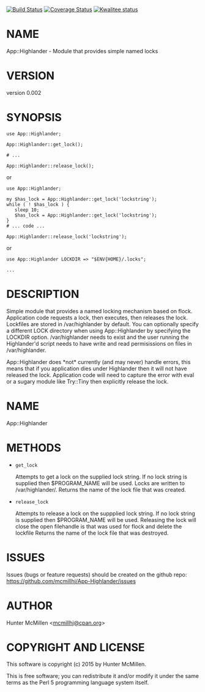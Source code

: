 [![Build Status](https://travis-ci.org/mcmillhj/App-Highlander.svg?branch=master)](https://travis-ci.org/mcmillhj/App-Highlander)
[![Coverage Status](https://coveralls.io/repos/mcmillhj/App-Highlander/badge.svg?branch=master)](https://coveralls.io/r/mcmillhj/App-Highlander?branch=master)
[![Kwalitee status](http://cpants.cpanauthors.org/dist/App-Highlander.png)](http://cpants.charsbar.org/dist/overview/App-Highlander)

# NAME

App::Highlander - Module that provides simple named locks

# VERSION

version 0.002

# SYNOPSIS

    use App::Highlander; 

    App::Highlander::get_lock();

    # ...

    App::Highlander::release_lock(); 

or 

    use App::Highlander; 

    my $has_lock = App::Highlander::get_lock('lockstring');
    while ( ! $has_lock ) {
       sleep 10;
       $has_lock = App::Highlander::get_lock('lockstring');
    }
    # ... code ...

    App::Highlander::release_lock('lockstring');

or

    use App::Highlander LOCKDIR => "$ENV{HOME}/.locks";
    
    ...

# DESCRIPTION

Simple module that provides a named locking mechanism based on flock. Application code requests a lock, then executes, then releases the lock. Lockfiles are stored in /var/highlander by default. You can optionally specify a different LOCK directory when using App::Highlander by specifying the LOCKDIR option. /var/highlander needs to exist and the user running the Highlander'd script needs to have write and read permisissions on files in /var/highlander.

App::Highlander does \*not\* currently (and may never) handle errors, this means that if you application dies under Highlander then it will not have released the lock. Application code will need to capture the error with eval or a sugary module like Try::Tiny then explicitly release the lock.

# NAME

App::Highlander

# METHODS 

- `get_lock`

    Attempts to get a lock on the supplied lock string. If no lock string is supplied then $PROGRAM\_NAME will be used. Locks are written to /var/highlander/.
    Returns the name of the lock file that was created.

- `release_lock`

    Attempts to release a lock on the suppplied lock string. If no lock string is supplied then $PROGRAM\_NAME will be used. Releasing the lock will close the open filehandle is that was used for flock and delete the lockfile
    Returns the name of the lock file that was destroyed.

# ISSUES

Issues (bugs or feature requests) should be created on the github repo: https://github.com/mcmillhj/App-Highlander/issues

# AUTHOR

Hunter McMillen &lt;mcmillhj@cpan.org>

# COPYRIGHT AND LICENSE

This software is copyright (c) 2015 by Hunter McMillen.

This is free software; you can redistribute it and/or modify it under
the same terms as the Perl 5 programming language system itself.
